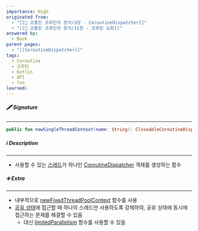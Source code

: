```yaml
---
importance: High
originated from:
  - "[[📘 코틀린 코루틴의 정석/3장 - CoroutineDispatcher]]"
  - "[[📘 코틀린 코루틴의 정석/11장 - 코루틴 심화]]"
answered by:
  - Book
parent pages:
  - "[[CoroutineDispatcher]]"
tags:
  - Coroutine
  - 코루틴
  - Kotlin
  - API
  - fun
learned:
---
```

##### 🖋️ Signature
---
```Kotlin
public fun newSingleThreadContext(name: String): CloseableCoroutineDispatcher
```

##### ℹ️ Description
---
- 사용할 수 있는 [스레드](스레드.md)가 하나인 [CoroutineDispatcher](CoroutineDispatcher.md) 객체를 생성하는 함수

##### ➕ Extra
---
- 내부적으로 [newFixedThreadPoolContext](newFixedThreadPoolContext.md) 함수를 사용
- [공유 상태](공유%20상태.md)에 접근할 때 하나의 스레드만 사용하도록 강제하여, 공유 상태에 동시에 접근하는 문제를 해결할 수 있음
	- 대신 [limitedParallelism](limitedParallelism.md) 함수를 사용할 수 있음
